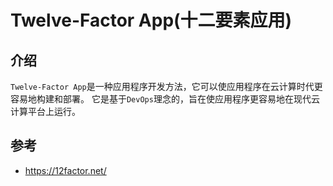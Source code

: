 # Twelve-Factor App(十二要素应用)

## 介绍

`Twelve-Factor App`是一种应用程序开发方法，它可以使应用程序在云计算时代更容易地构建和部署。
它是基于`DevOps`理念的，旨在使应用程序更容易地在现代云计算平台上运行。

## 参考
- https://12factor.net/